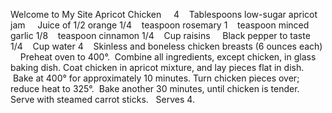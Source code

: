 Welcome to My Site
Apricot Chicken
 
 
4    Tablespoons low-sugar apricot jam
    Juice of 1/2 orange
1/4    teaspoon rosemary
1    teaspoon minced garlic
1/8    teaspoon cinnamon
1/4    Cup raisins
    Black pepper to taste
1/4    Cup water
4    Skinless and boneless chicken breasts (6 ounces each)
 
 
Preheat oven to 400°.  Combine all ingredients, except chicken, in glass baking dish.
Coat chicken in apricot mixture, and lay pieces flat in dish.  Bake at 400° for approximately 10 minutes.
Turn chicken pieces over; reduce heat to 325°.  Bake another 30 minutes, until chicken is tender. 
Serve with steamed carrot sticks.
 
Serves 4.
